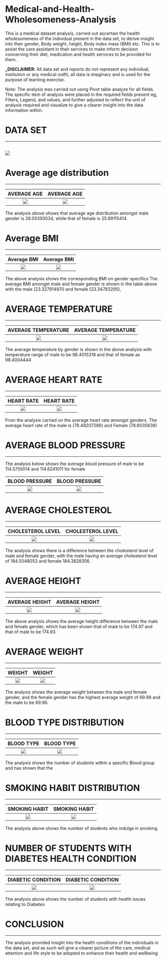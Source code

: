 # Medical-and-Health-Wholesomeness-Analysis


This is a medical dataset analysis, carried out ascertain the health wholesomeness of the individual present in the data set, to derive insight into their gender, Body weight, height, Body index mass (BMI) etc. This is to assist the care assistant in their services to make inform decision concerning their diet, medication and health services to be provided for them.

**_DISCLAIMER**_:_ All data set and reports do not represent any individual, institution or any medical outfit, all data is imaginary and is used for the purpose of learning exercise.

Note: The analysis was carried out using Pivot table analyze for all fields. The specific item of analysis were placed in the required fields present eg, Filters, Legend, and values, and further adjusted to reflect the unit of analysis required and visualize to give a clearer insight into the data information within.


# DATA SET
---------

![](Medicals.png)
----

# Average age distribution
------

AVERAGE AGE          |      AVERAGE AGE
:-------------------:|:-----------------:
![](Age.png)         |  ![](pivot_averageage.png)


The analysis above shows that average age distribution amongst male gender is 26.05393034, while that of female is 25.99115414.


# Average BMI
-----
                       
Average BMI        |    Average BMI  
:-----------------:|:-----------------:
![](BMI.png)       | ![](ABMI.png) 


The above analysis shows the corresponding BMI on gender specifics
The average BMI amongst male and female gender is shown in the table above with the male (23.327914970 and  female (23.34783295), 

# AVERAGE TEMPERATURE
---------
AVERAGE TEMPERATURE |      AVERAGE TEMPERATURE
:------------------:|:-----------------:
![](temp.png)       | ![](Averagetemp.png) 


The average temperature by gender is shown in the above analysis with temperature range of male to be 98.4015318 and that of female as 98.4004444

# AVERAGE HEART RATE
--------

HEART RATE          |      HEART RATE
:------------------:|:-----------------:
![](heart.png)      | ![](AverageheartR.png) 


From the analysis carried on the average heart rate amongst genders. The average heart rate of the male is (78.49207266) and Female (78.6035638)

# AVERAGE BLOOD PRESSURE
-------

The analysis below shows the average blood pressure of male to be 114.5755014 and 114.6241011 for female

BLOOD PRESSURE      |      BLOOD PRESSURE
:------------------:|:-----------------:
![](bloodp.png)    | ![](Averageblood.png) 



# AVERAGE CHOLESTEROL
-------

CHOLESTEROL LEVEL      |      CHOLESTEROL LEVEL
:---------------------:|:-----------------:
![](cholesterol.png)   | ![](Averagechol.png) 


The analysis shows there is a difference between the cholesterol level of male and female gender, with the male having an average cholesterol level of 184.5048053 and female 184.3828356.

# AVERAGE HEIGHT
--------
AVERAGE HEIGHT         |AVERAGE HEIGHT
:---------------------:|:-----------------:
![](height.png)   | ![](AverageheightR.png) 

The above analysis shows the average height difference between the male and female gender, which has been shown that of male to be 174.97 and that of male to be 174.93. 

# AVERAGE WEIGHT
-------
WEIGHT                |     WEIGHT             
:--------------------:|:-----------------:
![](weight.png)       | ![](Averageweight.png) 
The analysis shows the average weight between the male and female gender, and the female gender has the highest average weight of 69.98 and the male to be 69.96.

# BLOOD TYPE DISTRIBUTION
-------
BLOOD TYPE            | BLOOD TYPE
:--------------------:|:-----------------:
![](blood.png)       | ![](BloodT.png) 

The analysis shows the number of students within a specific Blood group and has shown that the 

# SMOKING HABIT DISTRIBUTION
--------
SMOKING HABIT         |  SMOKING HABIT   
:--------------------:|:-----------------:
![](smokers.png)      | ![](Smokinghabit.png) 

The analysis above shows the number of students who indulge in smoking.

# NUMBER OF STUDENTS WITH DIABETES HEALTH CONDITION
----------

DIABETIC CONDITION    | DIABETIC CONDITION
:--------------------:|:-----------------:
![](Diabetes.png)      | ![](diabetes1.png) 

The analysis above shows the number of students with health issues relating to Diabetes


# CONCLUSION
-----
The analysis provided insight into the health conditions of the individuals in the data set, and as such will give a clearer picture of the care, medical attention and life style to be adopted to enhance their health and wellbeing
